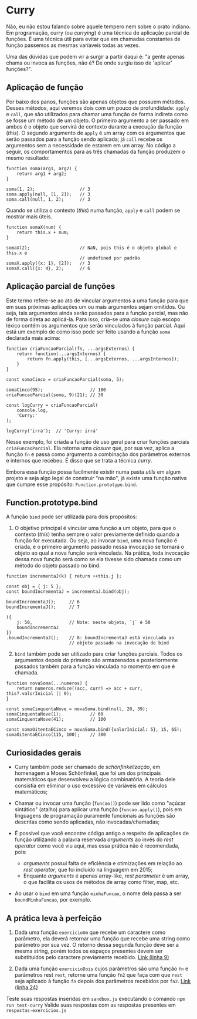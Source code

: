 # Curry

Não, eu não estou falando sobre aquele tempero nem sobre o prato indiano.
Em programação, curry (ou _currying_) é uma técnica de aplicação parcial de funções. É uma técnica útil para evitar que em chamadas constantes de função passemos as mesmas varíaveis todas as vezes.

Uma das dúvidas que podem vir a surgir a partir daqui é: "a gente apenas chama ou invoca as funções, não é? De onde surgiu isso de 'aplicar' funções?".

## Aplicação de função

Por baixo dos panos, funções são apenas objetos que possuem métodos. Desses métodos, aqui veremos dois com um pouco de profundidade: `apply` e `call`, que são utilizados para chamar uma função de forma indireta como se fosse um método de um objeto. O primeiro argumento a ser passado em ambos é o objeto que servirá de contexto durante a execução da função (_this_). O segundo argumento de `apply` é um array com os argumentos que serão passados para a função sendo aplicada; já `call` recebe os argumentos sem a necessidade de estarem em um array. No código a seguir, os comportamentos para as três chamadas da função produzem o mesmo resultado:

```
function soma(arg1, arg2) {
    return arg1 + arg2;
}

soma(1, 2);                 // 3
soma.apply(null, [1, 2]);   // 3
soma.call(null, 1, 2);      // 3
```

Quando se utiliza o contexto (_this_) numa função, `apply` e `call` podem se mostrar mais úteis.

```
function somaX(num) {
    return this.x + num;
}

somaX(2);                   // NaN, pois this é o objeto global e this.x é
                            // undefined por padrão
somaX.apply({x: 1}, [2]);   // 3
somaX.call({x: 4}, 2);      // 6
```

## Aplicação parcial de funções

Este termo refere-se ao ato de vincular argumentos a uma função para que em suas próximas aplicações um ou mais argumentos sejam omitidos. Ou seja, tais argumentos ainda serão passados para a função parcial, mas não de forma direta ao aplicá-la. Para isso, cria-se uma _closure_ cujo escopo léxico contém os argumentos que serão vinculados à função parcial. Aqui está um exemplo de como isso pode ser feito usando a função `soma` declarada mais acima:

```
function criaFuncaoParcial(fn, ...argsExternos) {
    return function(...argsInternos) {
        return fn.apply(this, [...argsExternos, ...argsInternos]);
    }
}

const somaCinco = criaFuncaoParcial(soma, 5);

somaCinco(95);                  // 100
criaFuncaoParcial(soma, 9)(21); // 30

const logCurry = criaFuncaoParcial(
    console.log,
    'Curry:'
);

logCurry('irrá');  // 'Curry: irrá'
```

Nesse exemplo, foi criada a função de uso geral para criar funções parciais `criaFuncaoParcial`. Ela retorna uma _closure_ que, por sua vez, aplica a função `fn` e passa como argumento a combinação dos parâmetros externos e internos que recebeu. É disso que se trata a técnica _curry_.

Embora essa função possa facilmente existir numa pasta _utils_ em algum projeto e seja algo legal de construir "na mão", já existe uma função nativa que cumpre esse propósito: `Function.prototype.bind`.

## Function.prototype.bind

A função `bind` pode ser utilizada para dois propósitos:

1. O objetivo principal é vincular uma função a um objeto, para que o contexto (_this_) tenha sempre o valor previamente definido quando a função for executada. Ou seja, ao invocar `bind`, uma nova função é criada, e o primeiro argumento passado nessa invocação se tornará o objeto ao qual a nova função será vinculada. Na prática, toda invocação dessa nova função será como se ela tivesse sido chamada como um método do objeto passado no bind.

```
function incrementaJ(k) { return ++this.j };

const obj = { j: 5 };
const boundIncrementaJ = incrementaJ.bind(obj);

boundIncrementaJ();     // 6
boundIncrementaJ();     // 7

({
    j: 50,              // Note: neste objeto, `j` é 50
    boundIncrementaJ
})
.boundIncrementaJ();    // 8: boundIncrementaJ está vinculada ao
                        // objeto passado na invocação de bind
```

2. `bind` também pode ser utilizado para criar funções parciais. Todos os argumentos depois do primeiro são armazenados e posteriormente passados também para a função vinculada no momento em que é chamada.

```
function novaSoma(...numeros) {
    return numeros.reduce((acc, curr) => acc + curr, this?.valorInicial || 0); 
}

const somaCinquentaNove = novaSoma.bind(null, 20, 39);
somaCinquentaNove(1);           // 60
somaCinquentaNove(41);          // 100

const somaOitentaECinco = novaSoma.bind({valorInicial: 5}, 15, 65);
somaOitentaECinco(115, 100);    // 300
```


## Curiosidades gerais
- Curry também pode ser chamado de _schönfinkelização_, em homenagem a Moses Schönfinkel, que foi um dos principais matemáticos que desenvolveu a lógica combinatória. A teoria dele consistia em eliminar o uso excessivo de variáveis em cálculos matemáticos;

- Chamar ou invocar uma função (`funcao()`) pode ser lido como "açúcar sintático" (atalho) para aplicar uma função (`funcao.apply()`), pois em linguagens de programação puramente funcionais as funções são descritas como sendo aplicadas, não invocadas/chamadas;

- É possível que você encontre código antigo a respeito de aplicações de função utilizando a palavra reservada _arguments_ ao invés do _rest operator_ como você viu aqui, mas essa prática não é recomendada, pois:
    - _arguments_ possui falta de eficiência e otimizações em relação ao _rest operator_, que foi incluído na linguagem em 2015;
    - Enquanto _arguments_ é apenas array-like, _rest parameter_ é um array, o que facilita os usos de métodos de array como filter, map, etc.

- Ao usar o `bind` em uma função `minhaFuncao`, o nome dela passa a ser `boundMinhaFuncao`, por exemplo.


## A prática leva à perfeição

1. Dada uma função `exercicioUm` que recebe um caractere como parâmetro, ela deverá retornar uma função que recebe uma string como parâmetro por sua vez. O retorno dessa segunda função deve ser a mesma string, porém todos os espaços presentes devem ser substituídos pelo caractere previamente recebido. [Link (linha 9)](./sandbox.js)

2. Dada uma função `exercicioDois` cujos parâmetros são uma função `fn` e parâmetros rest `rest`, retorne uma função `fn2` que faça com que `rest` seja aplicado à função `fn` depois dos parâmetros recebidos por `fn2`. [Link (linha 24)](./sandbox.js)

Teste suas respostas inseridas em `sandbox.js` executando o comando `npm run test-curry`
Valide suas respostas com as respostas presentes em `respostas-exercicios.js`
